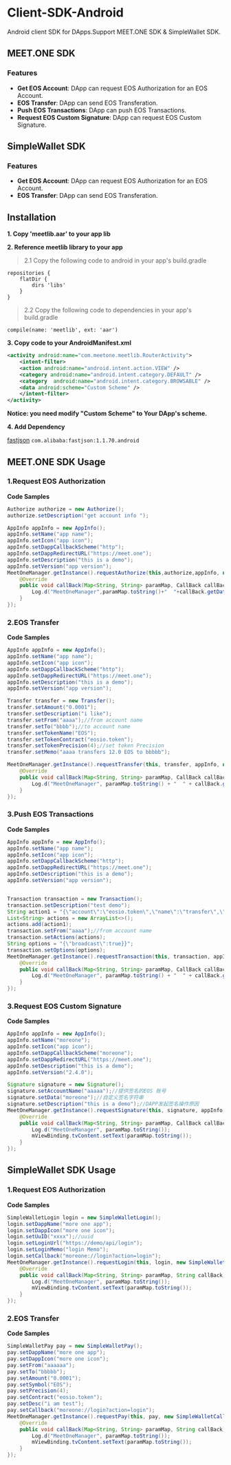 Client-SDK-Android    
==============
Android client SDK for DApps.Support MEET.ONE SDK & SimpleWallet SDK.  

## MEET.ONE SDK

### Features
- **Get EOS Account**: DApp can request EOS Authorization for an EOS Account.
- **EOS Transfer**: DApp can send EOS Transferation.
- **Push EOS Transactions**: DApp can push EOS Transactions.
- **Request EOS Custom Signature**: DApp can request EOS Custom Signature.

## SimpleWallet SDK

### Features
- **Get EOS Account**: DApp can request EOS Authorization for an EOS Account.
- **EOS Transfer**: DApp can send EOS Transferation.

## Installation

**1. Copy 'meetlib.aar' to your app lib**  

**2. Reference meetlib library to your app**

> 2.1  Copy the following code to android in your app's build.gradle 
 
    
```
repositories {
    flatDir {
        dirs 'libs'
    }
}
```  



 
    
> 2.2 Copy the following code to dependencies in your app's build.gradle 

    
```
compile(name: 'meetlib', ext: 'aar')
```
 
     
    
**3. Copy code to your AndroidManifest.xml**


```xml
<activity android:name="com.meetone.meetlib.RouterActivity">
    <intent-filter>
    <action android:name="android.intent.action.VIEW" />
    <category android:name="android.intent.category.DEFAULT" />
    <category  android:name="android.intent.category.BROWSABLE" />
    <data android:scheme="Custom Scheme" />
    </intent-filter>
</activity>
```
  
        
**Notice: you need modify "Custom Scheme" to Your DApp's scheme.**

**4. Add Dependency**

[fastjson](https://github.com/alibaba/fastjson) `com.alibaba:fastjson:1.1.70.android`

 
## MEET.ONE SDK Usage

### 1.Request EOS Authorization

**Code Samples**


```java
Authorize authorize = new Authorize();
authorize.setDescription("get account info ");

AppInfo appInfo = new AppInfo();
appInfo.setName("app name");
appInfo.setIcon("app icon");
appInfo.setDappCallbackScheme("http");
appInfo.setDappRedirectURL("https://meet.one");
appInfo.setDescription("this is a demo");
appInfo.setVersion("app version");
MeetOneManager.getInstance().requestAuthorize(this,authorize,appInfo, new MeetOneCallBack() {
    @Override
    public void callBack(Map<String, String> paramMap, CallBack callBack) {
        Log.d("MeetOneManager",paramMap.toString()+"  "+callBack.getData());
    }
});
```

        
### 2.EOS Transfer

**Code Samples**


```java
AppInfo appInfo = new AppInfo();
appInfo.setName("app name");
appInfo.setIcon("app icon");
appInfo.setDappCallbackScheme("http");
appInfo.setDappRedirectURL("https://meet.one");
appInfo.setDescription("this is a demo");
appInfo.setVersion("app version");

Transfer transfer = new Transfer();
transfer.setAmount("0.0001");
transfer.setDescription("i like");
transfer.setFrom("aaaa");//from account name
transfer.setTo("bbbb");//to account name
transfer.setTokenName("EOS");
transfer.setTokenContract("eosio.token");
transfer.setTokenPrecision(4);//set token Precision
transfer.setMemo("aaaa transfers 12.0 EOS to bbbbb");

MeetOneManager.getInstance().requestTransfer(this, transfer, appInfo, new MeetOneCallBack() {
    @Override
    public void callBack(Map<String, String> paramMap, CallBack callBack) {
        Log.d("MeetOneManager", paramMap.toString() + "  " + callBack.getData());
    }
});
```

        
### 3.Push EOS Transactions

**Code Samples**


```java
AppInfo appInfo = new AppInfo();
appInfo.setName("app name");
appInfo.setIcon("app icon");
appInfo.setDappCallbackScheme("http");
appInfo.setDappRedirectURL("https://meet.one");
appInfo.setDescription("this is a demo");
appInfo.setVersion("app version");


Transaction transaction = new Transaction();
transaction.setDescription("test demo");
String action1 = "{\"account\":\"eosio.token\",\"name\":\"transfer\",\"authorization\":[{\"actor\":\"aaaa\", \"permission\":\"owner\"}],\"data\":{\"from\":\"aaaa\", \"to\":\"bbbb\",\"quantity\":\"0.0001 EOS\",\"memo\":\"test\"}}";
List<String> actions = new ArrayList<>();
actions.add(action1);
transaction.setFrom("aaaa");//from account name
transaction.setActions(actions);
String options = "{\"broadcast\":true}}";
transaction.setOptions(options);
MeetOneManager.getInstance().requestTransaction(this, transaction, appInfo, new MeetOneCallBack() {
    @Override
    public void callBack(Map<String, String> paramMap, CallBack callBack) {
        Log.d("MeetOneManager", paramMap.toString() + "  " + callBack.getData());
    }
});
```

### 3.Request EOS Custom Signature

**Code Samples**


```java
AppInfo appInfo = new AppInfo();
appInfo.setName("moreone");
appInfo.setIcon("app icon");
appInfo.setDappCallbackScheme("moreone");
appInfo.setDappRedirectURL("https://meet.one");
appInfo.setDescription("this is a demo");
appInfo.setVersion("2.4.0");

Signature signature = new Signature();
signature.setAccountName("aaaaa");//提供签名的EOS 账号
signature.setData("moreone");//自定义签名字符串
signature.setDescription("this is a demo");//DAPP发起签名操作原因
MeetOneManager.getInstance().requestSignature(this, signature, appInfo, new MeetOneCallBack() {
    @Override
    public void callBack(Map<String, String> paramMap, CallBack callBack) {
        Log.d("MeetOneManager", paramMap.toString());
        mViewBinding.tvContent.setText(paramMap.toString());
    }
});
```

## SimpleWallet SDK Usage

### 1.Request EOS Authorization

**Code Samples**


```java
SimpleWalletLogin login = new SimpleWalletLogin();
login.setDappName("more one app");
login.setDappIcon("more one icon");
login.setUuID("xxxx");//uuid
login.setLoginUrl("https://demo/api/login");
login.setLoginMemo("login Memo");
login.setCallback("moreone://login?action=login");
MeetOneManager.getInstance().requestLogin(this, login, new SimpleWalletCallBack() {
    @Override
    public void callBack(Map<String, String> paramMap, String callBack) {
        Log.d("MeetOneManager", paramMap.toString());
        mViewBinding.tvContent.setText(paramMap.toString());
    }
});
```

        
### 2.EOS Transfer

**Code Samples**


```java
SimpleWalletPay pay = new SimpleWalletPay();
pay.setDappName("more one app");
pay.setDappIcon("more one icon");
pay.setFrom("aaaaaa");
pay.setTo("bbbbb");
pay.setAmount("0.0001");
pay.setSymbol("EOS");
pay.setPrecision(4);
pay.setContract("eosio.token");
pay.setDesc("i am test");
pay.setCallback("moreone://login?action=login");
MeetOneManager.getInstance().requestPay(this, pay, new SimpleWalletCallBack() {
    @Override
    public void callBack(Map<String, String> paramMap, String callBack) {
        Log.d("MeetOneManager", paramMap.toString());
        mViewBinding.tvContent.setText(paramMap.toString());
    }
});
```
